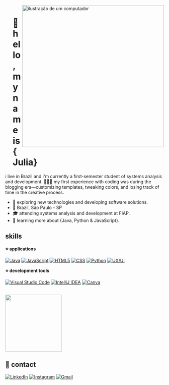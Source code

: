 <img src="https://raw.githubusercontent.com/MicaelliMedeiros/micaellimedeiros/master/image/computer-illustration.png" alt="ilustração de um computador" min-width="400px" max-width="400px" width="450px" align="right">
<div id="user-content-toc" align="left">
  <ul style="list-style: none;">
    <summary>
      <h1>💜 hello, my name is {Julia}</h1>
    </summary>
  </ul>
</div>


i live in Brazil and i'm currently a first-semester student of systems analysis and development. 👩🏻‍💻 my first experience with coding was during the blogging era—customizing templates, tweaking colors, and losing track of time in the creative process.
- 🤔 exploring new technologies and developing software solutions.
- 📍 Brazil, São Paulo - SP
- 🎓 attending systems analysis and development at FIAP.
- 🌱 learning more about {Java, Python & JavaScript}.

## skills

**⭐ applications**

[![Java](https://img.shields.io/badge/java-%23ED8B00.svg?style=for-the-badge&logo=openjdk&logoColor=white)](#)
[![JavaScript](https://img.shields.io/badge/JavaScript-323330?style=for-the-badge&logo=javascript&logoColor=F7DF1E)](#)
[![HTML5](https://img.shields.io/badge/HTML5-E34F26?style=for-the-badge&logo=html5&logoColor=white)](#)
[![CSS](https://img.shields.io/badge/CSS3-1572B6?style=for-the-badge&logo=css3&logoColor=white)](#)
[![Python](https://img.shields.io/badge/Python-FFD43B?style=for-the-badge&logo=python&logoColor=blue)](#)
[![UX/UI](https://img.shields.io/badge/UX%2FUI-Design-blueviolet?style=for-the-badge&logo=ux&logoColor=white)](#)

**⭐ development tools**

[![Visual Studio Code](https://img.shields.io/badge/Visual_Studio_Code-0078D4?style=for-the-badge&logo=visual%20studio%20code&logoColor=white)](#)
[![IntelliJ IDEA](https://img.shields.io/badge/IntelliJ_IDEA-000000.svg?style=for-the-badge&logo=intellij-idea&logoColor=white)](#)
[![Canva](https://img.shields.io/badge/Canva-%2300C4CC.svg?&style=for-the-badge&logo=Canva&logoColor=white)](#)

<br>

<a href="https://github.com/juliarichesky" title="Julia's profile">
  <img height="180em" src="https://github-readme-stats.vercel.app/api?username=juliarichesky&theme=dracula&show_icons=true" />
</a>

## 💌 contact

  [![LinkedIn](https://img.shields.io/badge/LinkedIn-0077B5?style=for-the-badge&logo=linkedin&logoColor=white)](https://www.linkedin.com/in/juliarichesky/)
  [![Instagram](https://img.shields.io/badge/Instagram-%23E4405F.svg?style=for-the-badge&logo=instagram&logoColor=white)](https://www.instagram.com/juliarichesky/)
  [![Gmail](https://img.shields.io/badge/Gmail-D14836?style=for-the-badge&logo=gmail&logoColor=white)](mailto:juliavaleriogs@gmail.com)

